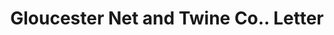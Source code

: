 ---
doi: 10.7916/D8QJ8VH5
date_other: '1890'
date_other_textual: 1890-1899
form: correspondence
genre:
- Letters (correspondence)
name:
- Gloucester Net and Twine Co.
object_in_context_url: https://biggert.cul.columbia.edu/items/view/ave_biggert_01788
subject_hierarchical_geographic:
- Boston, Massachusetts, United States
subject_name:
- Gloucester Net and Twine Co.
title: Gloucester Net and Twine Co.. Letter
sort_title: Gloucester Net and Twine Co.. Letter
call_number: ave_biggert_01788
coordinates:
- 42.35805555555556,-71.06361111111111
pid: ave_biggert_01788
identifiers: ave_biggert_01788
thumbnail: https://derivativo-3.library.columbia.edu/iiif/2/ldpd:490816/full/!256,256/0/native.jpg
permalink: "/items/ave_biggert_01788/"
layout: iiif-image-page
---